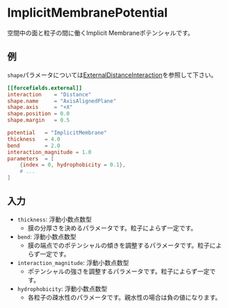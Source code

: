 # ImplicitMembranePotential

空間中の面と粒子の間に働くImplicit Membraneポテンシャルです。

## 例

`shape`パラメータについては[ExternalDistanceInteraction](ExternalDistanceInteraction.md)を参照して下さい。

```toml
[[forcefields.external]]
interaction    = "Distance"
shape.name     = "AxisAlignedPlane"
shape.axis     = "+X"
shape.position = 0.0
shape.margin   = 0.5

potential   = "ImplicitMembrane"
thickness   = 4.0
bend        = 2.0
interaction_magnitude = 1.0
parameters  = [
    {index = 0, hydrophobicity = 0.1},
    # ...
]
```

## 入力

- `thickness`: 浮動小数点数型
  - 膜の分厚さを決めるパラメータです。粒子によらず一定です。
- `bend`: 浮動小数点数型
  - 膜の端点でのポテンシャルの傾きを調整するパラメータです。粒子によらず一定です。
- `interaction_magnitude`: 浮動小数点数型
  - ポテンシャルの強さを調整するパラメータです。粒子によらず一定です。
- `hydrophobicity`: 浮動小数点数型
  - 各粒子の疎水性のパラメータです。親水性の場合は負の値になります。

